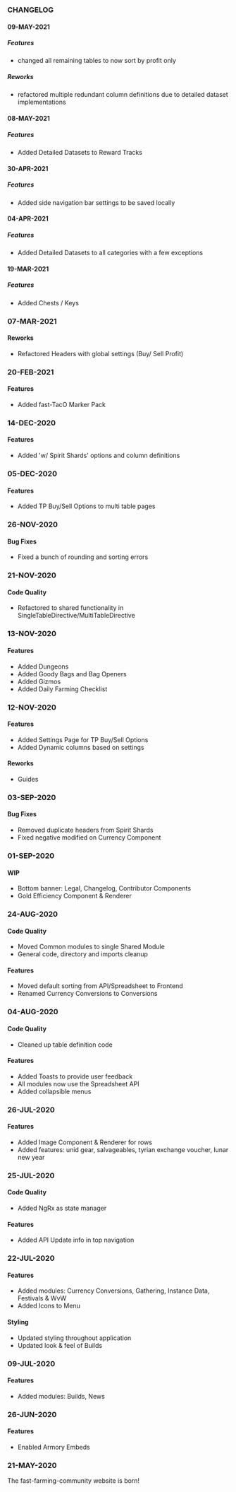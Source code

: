### CHANGELOG

#### 09-MAY-2021

##### Features

- changed all remaining tables to now sort by profit only

##### Reworks

- refactored multiple redundant column definitions due to detailed dataset implementations

#### 08-MAY-2021

##### Features

- Added Detailed Datasets to Reward Tracks

#### 30-APR-2021

##### Features

- Added side navigation bar settings to be saved locally

#### 04-APR-2021

##### Features

- Added Detailed Datasets to all categories with a few exceptions

#### 19-MAR-2021

##### Features

- Added Chests / Keys

### 07-MAR-2021

#### Reworks

- Refactored Headers with global settings (Buy/ Sell Profit)

### 20-FEB-2021

#### Features

- Added fast-TacO Marker Pack

### 14-DEC-2020

#### Features

- Added 'w/ Spirit Shards' options and column definitions

### 05-DEC-2020

#### Features

- Added TP Buy/Sell Options to multi table pages

### 26-NOV-2020

#### Bug Fixes

- Fixed a bunch of rounding and sorting errors

### 21-NOV-2020

#### Code Quality

- Refactored to shared functionality in SingleTableDirective/MultiTableDirective

### 13-NOV-2020

#### Features

- Added Dungeons
- Added Goody Bags and Bag Openers
- Added Gizmos
- Added Daily Farming Checklist

### 12-NOV-2020

#### Features

- Added Settings Page for TP Buy/Sell Options
- Added Dynamic columns based on settings

#### Reworks

- Guides

### 03-SEP-2020

#### Bug Fixes

- Removed duplicate headers from Spirit Shards
- Fixed negative modified on Currency Component

### 01-SEP-2020

#### WIP

- Bottom banner: Legal, Changelog, Contributor Components
- Gold Efficiency Component & Renderer

### 24-AUG-2020

#### Code Quality

- Moved Common modules to single Shared Module
- General code, directory and imports cleanup

#### Features

- Moved default sorting from API/Spreadsheet to Frontend
- Renamed Currency Conversions to Conversions

### 04-AUG-2020

#### Code Quality

- Cleaned up table definition code

#### Features

- Added Toasts to provide user feedback
- All modules now use the Spreadsheet API
- Added collapsible menus

### 26-JUL-2020

#### Features

- Added Image Component & Renderer for rows
- Added features: unid gear, salvageables, tyrian exchange voucher, lunar new year

### 25-JUL-2020

#### Code Quality

- Added NgRx as state manager

#### Features

- Added API Update info in top navigation

### 22-JUL-2020

#### Features

- Added modules: Currency Conversions, Gathering, Instance Data, Festivals & WvW
- Added Icons to Menu

#### Styling

- Updated styling throughout application
- Updated look & feel of Builds

### 09-JUL-2020

#### Features

- Added modules: Builds, News

### 26-JUN-2020

#### Features

- Enabled Armory Embeds

### 21-MAY-2020

The fast-farming-community website is born!
